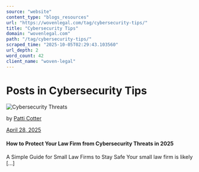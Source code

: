 ```yaml
---
source: "website"
content_type: "blogs_resources"
url: "https://wovenlegal.com/tag/cybersecurity-tips/"
title: "Cybersecurity Tips"
domain: "wovenlegal.com"
path: "/tag/cybersecurity-tips/"
scraped_time: "2025-10-05T02:29:43.103560"
url_depth: 2
word_count: 42
client_name: "woven-legal"
---
```


# Posts in Cybersecurity Tips

![Cybersecurity Threats](https://wovenlegal.com/wp-content/uploads/2025/04/Image-of-Hacker-Cyber-Security.jpg)

by [Patti Cotter](https://wovenlegal.com/author/patti-cotter/)

[April 28, 2025](https://wovenlegal.com/2025/04/28/)

#### How to Protect Your Law Firm from Cybersecurity Threats in 2025

A Simple Guide for Small Law Firms to Stay Safe Your small law firm is likely [...]